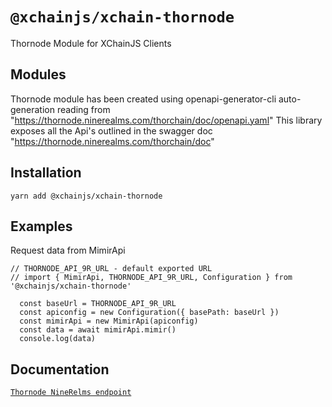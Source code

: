 # `@xchainjs/xchain-thornode`

Thornode Module for XChainJS Clients

## Modules

Thornode module has been created using openapi-generator-cli auto-generation reading from "https://thornode.ninerealms.com/thorchain/doc/openapi.yaml" This library exposes all the Api's outlined in the swagger doc "https://thornode.ninerealms.com/thorchain/doc"


## Installation

```
yarn add @xchainjs/xchain-thornode
```

## Examples
Request data from MimirApi

```
// THORNODE_API_9R_URL - default exported URL
// import { MimirApi, THORNODE_API_9R_URL, Configuration } from '@xchainjs/xchain-thornode'

  const baseUrl = THORNODE_API_9R_URL
  const apiconfig = new Configuration({ basePath: baseUrl })
  const mimirApi = new MimirApi(apiconfig)
  const data = await mimirApi.mimir()
  console.log(data)

```

## Documentation

[`Thornode NineRelms endpoint`](https://thornode.ninerealms.com/)
